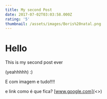 ```yaml
---
title: My second Post
date: 2017-07-02T03:03:58.000Z
rating: '5'
thumbnail: /assets/images/Boris%20natal.png
---
```

# Hello

This is my second post ever

(yeahhhhh) :)

E com imagem e tudo!!!!

e link como é que fica? [www.google.com](<>)

